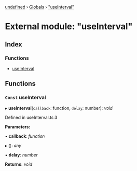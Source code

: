 [undefined](../README.md) › [Globals](../globals.md) › ["useInterval"](_useinterval_.md)

# External module: "useInterval"

## Index

### Functions

* [useInterval](_useinterval_.md#const-useinterval)

## Functions

### `Const` useInterval

▸ **useInterval**(`callback`: function, `delay`: number): *void*

Defined in useInterval.ts:3

**Parameters:**

▪ **callback**: *function*

▸ (): *any*

▪ **delay**: *number*

**Returns:** *void*

